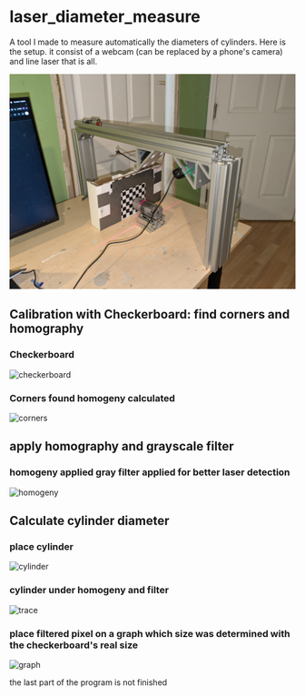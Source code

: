 # laser_diameter_measure

A tool I made to measure automatically the diameters of cylinders. Here is the setup.
it consist of a webcam (can be replaced by a phone's camera) and line laser that is all.

![full setup](https://github.com/eikonoklastess/laser_diameter_measure/blob/main/photos/PXL_20241008_192854585.jpg)

## Calibration with Checkerboard: find corners and homography

### Checkerboard
![checkerboard](https://github.com/eikonoklastess/laser_diameter_measure/blob/main/photos/Photo%20on%202024-10-08%20at%203.17%E2%80%AFPM.jpg)
### Corners found homogeny calculated
![corners](https://github.com/eikonoklastess/laser_diameter_measure/blob/main/photos/Screenshot%202024-10-08%20at%203.35.05%E2%80%AFPM.png)

## apply homography and grayscale filter

### homogeny applied gray filter applied for better laser detection
![homogeny](https://github.com/eikonoklastess/laser_diameter_measure/blob/main/photos/Screenshot%202024-10-08%20at%203.33.18%E2%80%AFPM.png)

## Calculate cylinder diameter

### place cylinder
![cylinder](https://github.com/eikonoklastess/laser_diameter_measure/blob/main/photos/Photo%20on%202024-10-08%20at%203.18%E2%80%AFPM.jpg)
### cylinder under homogeny and filter
![trace](https://github.com/eikonoklastess/laser_diameter_measure/blob/main/photos/Screenshot%202024-10-08%20at%203.26.14%E2%80%AFPM.png)
### place filtered pixel on a graph which size was determined with the checkerboard's real size
![graph](https://github.com/eikonoklastess/laser_diameter_measure/blob/main/photos/Screenshot%202024-10-08%20at%203.26.31%E2%80%AFPM.png)

the last part of the program is not finished
